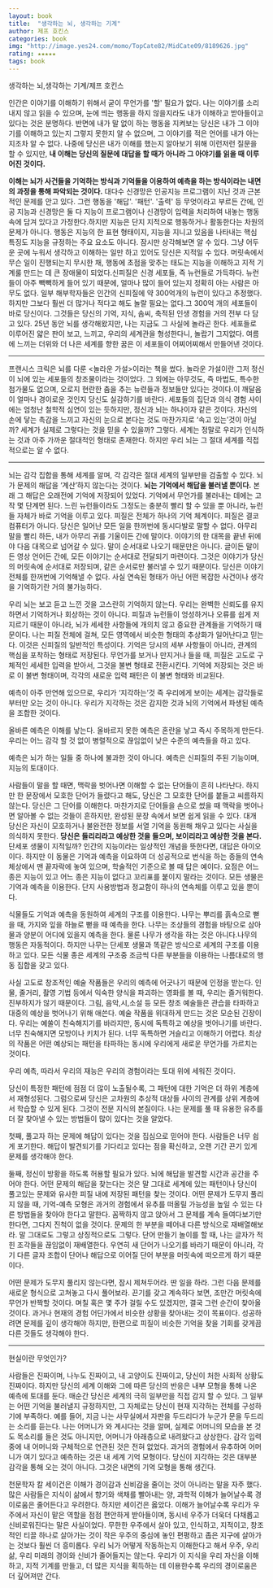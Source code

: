 ```yaml
---
layout: book
title:  "생각하는 뇌, 생각하는 기계"
author: 제프 호킨스
categories: book
img: "http://image.yes24.com/momo/TopCate82/MidCate09/8189626.jpg"
rating: ★★★★★
tags: book
---
```


생각하는 뇌,생각하는 기계/제프 호킨스

인간은 이야기를 이해하기 위해서 굳이 무언가를 '할' 필요가 없다. 나는 이야기를 소리내지 않고 읽을 수 있으며, 눈에 띄는 행동을 하지 않을지라도 내가 이해하고 받아들이고 있다는 것은 분명하다. 반면에 내가 말 없이 하는 행동을 지켜보는 당신은 내가 그 이야기를 이해하고 있는지 그렇지 못한지 알 수 없으며, 그 이야기를 적은 언어를 내가 아는지조차 알 수 없다.
나중에 당신은 내가 이해를 했는지 알아보기 위해 이런저런 질문을 할 수 있지만, **내 이해는 당신의 질문에 대답을 할 때가 아니라 그 아야기를 읽을 때 이루어진 것이다.**

**이해는 뇌가 사건들을 기억하는 방식과 기억들을 이용하여 예측을 하는 방식이라는 내면의 과정을 통해 파악되는 것이다.**
대다수 신경망은 인공지능 프로그램이 지닌 것과 근본적인 문제를 안고 있다. 그런 행동을 '해답'. '패턴'. '출력' 등 무엇이라고 부르든 간에, 인공 지능과 신경망은 둘 다 지능이 프로그램이나 신경망이 입력을 처리하여 내놓는 행동 속에 담겨 있다고 가정한다.하지만 지능은 단지 지적으로 행동하거나 활동한다는 차원의 문제가 아니다. 행동은 지능의 한 표현 형태이지, 지능을 지니고 있음을 나타내는 핵심 특징도 지능을 규정하는 주요 요소도 아니다. 잠시만 상각해보면 알 수 있다. 그냥 어두운 곳에 누워서 생각하고 이해하는 일만 하고 있어도 당신은 지적일 수 있다. 머릿속에서 무슨 일이 진행되는지 무시한 채, 행동에 초점을 맞추는 태도는 지능을 이해하고 지적 기계룰 만드는 데 큰 장애물이 되었다.신피질은 신경 세포들, 즉 뉴런들로 가득하다. 뉴런들이 아주 빽빽하게 들어 있기 때문에, 얼마나 많이 들어 있는지 정확히 아는 사람은 아무도 없다. 일부 해부학자들은 인간의 신피질에 약 300억개의 뉴런이 있다고 추정했다. 하지만 그보다 훨씬 더 많거나 적다고 해도 놀랄 필요는 없다.그 300억 개의 세포들이 바로 당신이다. 그것들은 당신의 기억, 지식, 솜씨, 축적된 인생 경험을 거의 전부 다 담고 있다. 25년 동안 뇌를 생각해왔지만, 나는 지금도 그 사실에 놀라곤 한다. 세포들로 이루어진 얇은 판이 보고, 느끼고, 우리의 세계관을 형성한다니, 놀랍기 그지없다. 여름에 느끼는 더위와 더 나은 세계를 향한 꿈은 이 세포들이 어찌어찌해서 만들어낸 것이다.

---

프랜시스 크릭은 뇌를 다룬 <놀라운 가설>이라는 책을 썼다. 놀라운 가설이란 그저 정신이 뇌에 있는 세포들의 창조물이라는 것이었다. 그 외에는 아무것도, 즉 마법도, 특수한 첨가물도 없으며, 오로지 현란한 춤을 추는 뉴련들과 정보들만 있다는 것이다.이 깨달음이 얼마나 경이로운 것인지 당신도 실감하기를 바란다. 세포들의 집단과 의식 경험 사이에는 엄청난 철학적 심연이 있는 듯하지만, 정신과 뇌는 하나이자 같은 것이다.
자신의 손에 닿는 촉감을 느끼고 자신의 눈으로 본다는 것도 마찬가지로 ‘속고 있는’것이 아닐까? 세계가 실제로 그렇다는 것을 믿을 수 있을까? 그렇다. 세계는 정말로 우리가 인식하는 것과 아주 가까운 절대적인 형태로 존재한다. 하지만 우리 뇌는 그 절대 세계를 직접적으로는 알 수 없다.

---


뇌는 감각 집합을 통해 세계를 알며, 각 감각은 절대 세계의 일부만을 검출할 수 있다.
뇌가 문제의 해답을 ‘계산’하지 않는다는 것이다. **뇌는 기억에서 해답을 불러낼 뿐이다.** 본래 그 해답은 오래전에 기억에 저장되어 있었다. 기억에서 무언가를 불러내는 데에는 고작 몇 단계면 된다. 느린 뉴런들이라도 그정도는 충분히 빨리 할 수 있을 뿐 아니라, 뉴런들 자체가 바로 기억을 이루고 있다. 피질은 전체가 하나의 기억 체계이다. 피질은 결코 컴퓨터가 아니다.
당신은 일어난 모든 일을 한꺼번에 동시다발로 말할 수 없다. 아무리 말을 빨리 하든, 내가 아무리 귀를 기울이든 간에 말이다. 이야기의 한 대목을 끝낸 뒤에야 다음 대목으로 넘어갈 수 있다. 말이 순서대로 나오기 때문만은 아니다. 글이든 말이든 영상 언어든 간에, 모든 이야기는 순서대로 전달되기 마련이다. 그것은 이야기가 당신의 머릿속에 순서대로 저장되며, 같은 순서로만 불러낼 수 있기 때문이다. 당신은 이야기 전체를 한꺼번에 기억해낼 수 없다. 사실 연속된 형태가 아닌 어떤 복잡한 사건이나 생각을 기억하기란 거의 불가능하다.

우리 뇌는 보고 듣고 느낀 것을 고스란히 기억하지 않는다. 우리는 완벽한 신뢰도를 유지하면서 기억하거나 회상하는 것이 아니다. 피질과 뉴런들이 엉성하거나 오류를 쉽게 저지르기 때문이 아니라, 뇌가 세세한 사항들에 개의치 않고 중요한 관계들을 기억하기 때문이다.
나는 피질 전체에 걸쳐, 모든 영역에서 비슷한 형태의 추상화가 일어난다고 믿는다. 이것은 신피질의 일반적인 특성이다. 기억은 당시의 세부 사항들이 아니라, 관계의 핵심을 포착하는 형태로 저장된다. 무언가를 보거나 만지거나 들을 때, 피질은 고도로 구체적인 세세한 입력을 받아서, 그것을 불변 형태로 전환시킨다. 기억에 저장되는 것은 바로 이 불변 형태이며, 각각의 새로운 입력 패턴은 이 불변 형태와 비교된다.


예측이 아주 만연해 있으므로, 우리가 ‘지각하는’것 즉 우리에게 보이는 세계는 감각들로부터만 오는 것이 아니다. 우리가 지각하는 것은 감지한 것과 뇌의 기억에서 파생된 예측을 조합한 것이다.

올바른 예측은 이해를 낳는다. 올바르지 못한 예측은 혼란을 낳고 즉시 주목하게 만든다. 우리는 어느 감각 할 것 없이 병렬적으로 끊임없이 낮은 수준의 예측들을 하고 있다.

예측은 뇌가 하는 일들 중 하나에 불과한 것이 아니다. 예측은 신피질의 주된 기능이며, 지능의 토대이다.

사람들이 말을 할 때면, 맥락을 벗어나면 이해할 수 없는 단어들이 흔히 나타난다. 하지만 한 문장에서 모호한 단어가 들렸다고 해도, 당신은 그 모호한 단어를 붙들고 씨름하지 않는다. 당신은 그 단어를 이해한다. 마찬가지로 단어들을 손으로 썼을 때 맥락을 벗어나면 알아볼 수 없는 것들이 흔하지만, 완성된 문장 속에서 보면 쉽게 읽을 수 있다. 대개 당신은 자신이 모호하거나 불완전한 정보를 서열 기억을 동원해 채우고 있다는 사실을 의식하지 못한다. **당신은 들리리라고 예상한 것을 들으며, 보이리라고 예상한 것을 본다.**
단세포 생물이 지적일까? 인간의 지능이라는 일상적인 개념을 뜻한다면, 대답은 아이오이다. 하지만 이 동물은 기억과 예측을 이요하여 더 성공적으로 번식을 하는 종들의 연속체상에서 맨 끝자락에 놓여 있으며, 학술적인 기준으로 볼 때 답은 예이다. 요점은 어느 종은 지능이 있고 어느 종은 지능이 없다고 꼬리표를 붙이지 말라는 것이다. 모든 생물은 기억과 예측을 이용한다. 단지 사용방법과 정교함이 하나의 연속체를 이루고 있을 뿐이다.

식물들도 기억과 예측을 동원하여 세계의 구조를 이용한다. 나무는 뿌리를 흙속으로 뻗을 때, 가지와 잎을 하늘로 뻗을 때 예측을 한다. 나무는 조상들의 경험을 바탕으로 삼아 물과 양분이 어디에 있을지 예측을 한다. 물론 나무가 생각을 하는 것은 아니다.나무의 행동은 자동적이다. 하지만 나무는 단세포 생물과 똑같은 방식으로 세계의 구조를 이용하고 있다. 모든 식물 종은 세계의 구조중 조금씩 다른 부분들을 이용하는 나름대로의 행동 집합을 갖고 있다.

사실 고도로 창조적인 예술 작품들은 우리의 예측에 어긋나기 때문에 인정을 받는다. 인물, 줄거리, 촬영 기법 등에서 익숙한 양식을 파괴하는 영화를 볼 때, 우리는 즐거워한다. 진부하지가 않기 때문이다. 그림, 음악,시,소설 등 모든 창조 예술들은 관습을 타파하고 대중의 예상을 벗어나기 위해 애쓴다. 예술 작품을 위대하게 만드는 것은 모순된 긴장이다. 우리는 예쑬이 친숙해지기를 바라지만, 동시에 독특하고 예상을 벗어나기를 바란다. 너무 친숙해지면 모방이나 키치가 된다. 너무 독특하면 거슬리고 이해하기 어렵다. 최상의 작품은 어떤 예상되는 패턴을 타파하는 동시에 우리에게 새로운 무언가를 가르치는 것이다.

우리 예측, 따라서 우리의 재능은 우리의 경험이라는 토대 위에 세워진 것이다.

당신이 특정한 패턴에 점점 더 많이 노출될수록, 그 패턴에 대한 기억은 더 하위 계층에서 재형성된다. 그럼으로써 당신은 고차원의 추상적 대상들 사이의 관계를 상위 계층에서 학습할 수 있게 된다. 그것이 전문 지식의 본질이다.
나는 문제를 풀 때 유용한 유추를 더 잘 찾아낼 수 있는 방법들이 많이 있다는 것을 알았다.

첫째, 풀고자 하는 문제에 해답이 있다는 것을 집심으로 믿어야 한다. 사람들은 너무 쉽게 포기한다. 해답이 발견되기를 기다리고 있다는 점을 확신하고, 오랜 기간 끈기 있게 문제를 생각해야 한다.

둘째, 정신이 방황을 하도록 허용할 필요가 있다. 뇌에 해답을 발견할 시간과 공간을 주어야 한다. 어떤 문제의 해답을 찾는다는 것은 말 그대로 세계에 있는 패턴이나 당신이 풀고있는 문제와 유사한 피질 내에 저장된 패턴을 찾는 것이다. 어떤 문제가 도무지 풀리지 않을 때, 기억-예측 모형은 과거의 경험에서 유추를 떠올릴 가능성을 높일 수 있는 다른 방법들을 찾아야 한다고 말한다. 꼼짝하지 않고 앉아서 그 문제를 계속 들여다보기만 한다면, 그다지 진척이 없을 것이다. 문제의 한 부분을 떼어내 다른 방식으로 재배열해보라. 말 그대로도 그렇고 상징적으로도 그렇다. 단어 만들기 놀이를 할 때, 나는 글자가 적힌 조각들을 끊임없이 재배열한다. 우연히 새 단어가 나오기를 바라기 때문이 아니라, 각기 다른 글자 조합이 단어나 해답으로 이어질 단어 부분을 머릿속에 떠오르게 하기 때문이다.

어떤 문제가 도무지 풀리지 않는다면, 잠시 제쳐두어라. 딴 일을 하라. 그런 다음 문제를 새로운 형식으로 고쳐놓고 다시 풀어보라. 끈기를 갖고 계속하다 보면, 조만간 머릿속에 무언가 반짝할 것이다. 며칠 혹은 몇 주가 걸릴 수도 있겠지만, 결국 그런 순간이 찾아올 것이다. 과거나 현재의 경험 어딘가에서 비슷한 상황을 찾아내는 것이 목표이다. 성공하려면 문제를 깊이 생각해야 하지만, 한편으로 피질이 비슷한 기억을 찾을 기회를 갖게끔 다른 것들도 생각해야 한다.

---

현실이란 무엇인가?

사람들은 진짜이며, 나누도 진짜이고, 내 고양이도 진짜이고, 당신이 처한 사회적 상황도 진짜이다. 하지만 당신의 세계 이해와 그에 따른 당신의 반응은 내부 모형을 통해 나온 예측에 토대를 둔다. 매순간 당신은 세계의 극히 일부만을 직접 감지 할 수 있다. 그 일부는 어떤 기억을 불러낼지 규정하지만, 그 자체로는 당신이 현재 지각하는 전체를 구성하기에 부족하다. 예를 들어, 지금 나는 사무실에서 자판을 두드리다가 누군가 문을 두드리는 소리를 듣는다. 나는 어머니가 와 계시다는 것을 알며, 실제로 어머니의 모습을 본 것도 목소리를 들은 것도 아니지만, 어머니가 아래층으로 내려왔다고 상상한다. 감각 입력 중에 내 어머니와 구체적으로 연관된 것은 전혀 없었다. 과거의 경험에서 유추하여 어머니가 여기 있다고 예측하는 것은 내 세계 기억 모형이다. 당신이 지각하는 것은 대부분 감각을 통해 오는 것이 아니다. 그것은 내면의 기억 모형을 통해 생긴다.

천문학자 칼 세이건은 이해가 경이감과 신비감을 줄이는 것이 아니라는 말을 자주 했다. 많은 사람들은 지식이 삶에서 향기와 색채를 빨아내는 양, 과학적 이해가 늘어날수록 경이로움은 줄어든다고 우려한다. 하지만 세이건은 옳았다. 이해가 늘어날수록 우리가 우주에서 자신이 맡은 역할을 점점 편안하게 받아들이며, 동시네 우주가 더욱더 다채롭고 신비로워진다는 말은 사실이었다. 무한한 우주에서 살아 있고, 인식하고, 지적이고, 창조적인 티끌 하나로 살아가는 것이 작은 우주의 중심에 놓인 편평하고 좁은 지구에 살아가는 것보다 훨씬 더 흥미롭다. 우리 뇌가 어떻게 작동하는지 이해한다고 해서 우주, 우리 삶, 우리 미래의 경이와 신비가 줄어들지는 않는다. 우리가 이 지식을 우리 자신을 이해하고, 지적 기계를 만들고, 더 많은 지식을 획득하는 데 이용한수록 우리의 경이로움은 더 깊어져만 간다.
